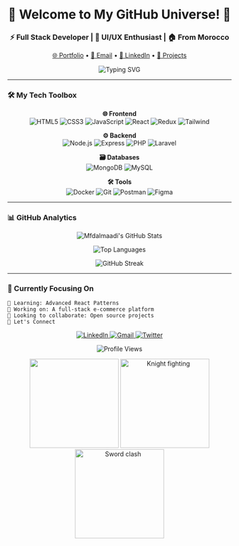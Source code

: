 <h1 align="center">🚀 Welcome to My GitHub Universe! 🚀</h1>
<h3 align="center">⚡ Full Stack Developer | 🎨 UI/UX Enthusiast | 🏠 From Morocco</h3>

<p align="center">
  <a href="https://mfdaldev.vercel.app/" target="_blank">🌐 Portfolio</a> •
  <a href="mailto:maadimfdal@gmail.com">📧 Email</a> •
  <a href="https://linkedin.com/in/el-moufaddal-maadi" target="_blank">💼 LinkedIn</a> •
  <a href="https://github.com/Mfdalmaadi?tab=repositories" target="_blank">📂 Projects</a>
</p>

<p align="center">
  <img src="https://readme-typing-svg.demolab.com?font=Fira+Code&pause=1000&color=5BCDEC&center=true&vCenter=true&width=435&lines=Turning+ideas+into+reality;Clean+code+enthusiast;Problem+solver;Always+learning+new+tech" alt="Typing SVG" />
</p>

---

### 🛠️ My Tech Toolbox

<div align="center">

**🌐 Frontend**  
![HTML5](https://img.shields.io/badge/-HTML5-E34F26?style=for-the-badge&logo=html5&logoColor=white)
![CSS3](https://img.shields.io/badge/-CSS3-1572B6?style=for-the-badge&logo=css3)
![JavaScript](https://img.shields.io/badge/-JavaScript-F7DF1E?style=for-the-badge&logo=javascript&logoColor=black)
![React](https://img.shields.io/badge/-React-61DAFB?style=for-the-badge&logo=react&logoColor=black)
![Redux](https://img.shields.io/badge/-Redux-764ABC?style=for-the-badge&logo=redux)
![Tailwind](https://img.shields.io/badge/-Tailwind-38B2AC?style=for-the-badge&logo=tailwind-css)

**⚙️ Backend**  
![Node.js](https://img.shields.io/badge/-Node.js-339933?style=for-the-badge&logo=node.js&logoColor=white)
![Express](https://img.shields.io/badge/-Express-000000?style=for-the-badge&logo=express)
![PHP](https://img.shields.io/badge/-PHP-777BB4?style=for-the-badge&logo=php)
![Laravel](https://img.shields.io/badge/-Laravel-FF2D20?style=for-the-badge&logo=laravel)

**🗃️ Databases**  
![MongoDB](https://img.shields.io/badge/-MongoDB-47A248?style=for-the-badge&logo=mongodb&logoColor=white)
![MySQL](https://img.shields.io/badge/-MySQL-4479A1?style=for-the-badge&logo=mysql&logoColor=white)

**🛠️ Tools**  
![Docker](https://img.shields.io/badge/-Docker-2496ED?style=for-the-badge&logo=docker&logoColor=white)
![Git](https://img.shields.io/badge/-Git-F05032?style=for-the-badge&logo=git&logoColor=white)
![Postman](https://img.shields.io/badge/-Postman-FF6C37?style=for-the-badge&logo=postman)
![Figma](https://img.shields.io/badge/-Figma-F24E1E?style=for-the-badge&logo=figma)

</div>

---

### 📊 GitHub Analytics

<div align="center">
  
![Mfdalmaadi's GitHub Stats](https://github-readme-stats.vercel.app/api?username=Mfdalmaadi&show_icons=true&theme=radical&hide_border=true&include_all_commits=true)
  
![Top Languages](https://github-readme-stats.vercel.app/api/top-langs/?username=Mfdalmaadi&layout=compact&theme=radical&hide_border=true&langs_count=8)

![GitHub Streak](https://streak-stats.demolab.com/?user=Mfdalmaadi&theme=radical&hide_border=true)

</div>

---

### 🎯 Currently Focusing On

```text
🌱 Learning: Advanced React Patterns
🔭 Working on: A full-stack e-commerce platform
👯 Looking to collaborate: Open source projects
🤝 Let's Connect
```

<p align="center"> <a href="https://linkedin.com/in/el-moufaddal-maadi" target="_blank"> <img src="https://img.shields.io/badge/LinkedIn-0077B5?style=for-the-badge&logo=linkedin&logoColor=white" alt="LinkedIn"/> </a> <a href="mailto:maadimfdal@gmail.com"> <img src="https://img.shields.io/badge/Gmail-D14836?style=for-the-badge&logo=gmail&logoColor=white" alt="Gmail"/> </a> <a href="https://twitter.com/" target="_blank"> <img src="https://img.shields.io/badge/Twitter-1DA1F2?style=for-the-badge&logo=twitter&logoColor=white" alt="Twitter"/> </a> </p><p align="center"> <img src="https://komarev.com/ghpvc/?username=Mfdalmaadi&label=Profile+Views&color=blue&style=flat-square" alt="Profile Views">

<p align="center">
  <img src="https://media.giphy.com/media/3o7abKhOpu0NwenH3O/giphy.gif" width="200">
  <img src="https://media.giphy.com/media/3o6Zt6ML6BklcajjsA/giphy.gif" width="200" alt="Knight fighting">
  <img src="https://media.giphy.com/media/3o7TKsQja0AQ9ONkGQ/giphy.gif" width="200" alt="Sword clash">
</p>

